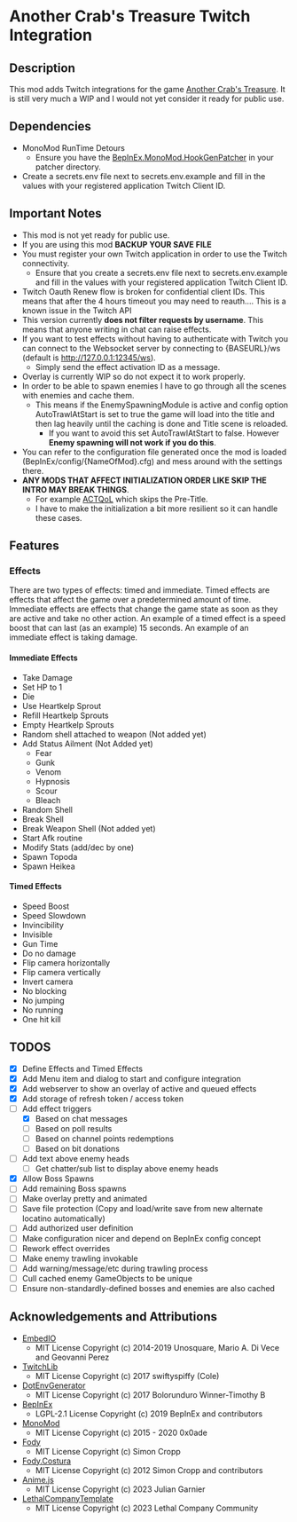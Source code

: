 # Another Crab's Treasure Twitch Integration

## Description

This mod adds Twitch integrations for the game [Another Crab's Treasure](https://store.steampowered.com/app/1572210/Another_Crabs_Treasure/).
It is still very much a WIP and I would not yet consider it ready for public use.

## Dependencies
- MonoMod RunTime Detours
  - Ensure you have the [BepInEx.MonoMod.HookGenPatcher](https://github.com/harbingerofme/Bepinex.Monomod.HookGenPatcher) in your patcher directory. 
- Create a secrets.env file next to secrets.env.example and fill in the values with your registered application Twitch Client ID.

## Important Notes
- This mod is not yet ready for public use.
- If you are using this mod **BACKUP YOUR SAVE FILE**
- You must register your own Twitch application in order to use the Twitch connectivity.
  - Ensure that you create a secrets.env file next to secrets.env.example and fill in the values with your registered application Twitch Client ID.
- Twitch Oauth Renew flow is broken for confidential client IDs. This means that after the 4 hours timeout you may need to reauth.... This is a known issue in the Twitch API
- This version currently **does not filter requests by username**. This means that anyone writing in chat can raise effects.
- If you want to test effects without having to authenticate with Twitch you can connect to the Websocket server by connecting to {BASEURL}/ws (default is http://127.0.0.1:12345/ws).
  -  Simply send the effect activation ID as a message.
- Overlay is currently WIP so do not expect it to work properly.
- In order to be able to spawn enemies I have to go through all the scenes with enemies and cache them.
  - This means if the EnemySpawningModule is active and config option AutoTrawlAtStart is set to true the game will load into the title and then lag heavily until the caching is done and Title scene is reloaded.
    - If you want to avoid this set AutoTrawlAtStart to false. However **Enemy spawning will not work if you do this**. 
- You can refer to the configuration file generated once the mod is loaded (BepInEx/config/{NameOfMod}.cfg) and mess around with the settings there.
- **ANY MODS THAT AFFECT INITIALIZATION ORDER LIKE SKIP THE INTRO MAY BREAK THINGS**.
  - For example [ACTQoL](https://thunderstore.io/c/another-crabs-treasure/p/Voidlings/ACTQoL/) which skips the Pre-Title.
  - I have to make the initialization a bit more resilient so it can handle these cases. 
## Features

### Effects
There are two types of effects: timed and immediate.
Timed effects are effects that affect the game over a predetermined amount of time.
Immediate effects are effects that change the game state as soon as they are active and take no other action.
An example of a timed effect is a speed boost that can last (as an example) 15 seconds.
An example of an immediate effect is taking damage.

#### Immediate Effects
- Take Damage
- Set HP to 1
- Die
- Use Heartkelp Sprout
- Refill Heartkelp Sprouts
- Empty Heartkelp Sprouts
- Random shell attached to weapon (Not added yet)
- Add Status Ailment (Not Added yet)
  - Fear
  - Gunk
  - Venom
  - Hypnosis
  - Scour
  - Bleach
- Random Shell
- Break Shell
- Break Weapon Shell (Not added yet)
- Start Afk routine
- Modify Stats (add/dec by one)
- Spawn Topoda
- Spawn Heikea

#### Timed Effects
- Speed Boost
- Speed Slowdown
- Invincibility
- Invisible
- Gun Time
- Do no damage
- Flip camera horizontally
- Flip camera vertically
- Invert camera
- No blocking
- No jumping
- No running
- One hit kill

## TODOS
- [x] Define Effects and Timed Effects
- [x] Add Menu item and dialog to start and configure integration
- [x] Add webserver to show an overlay of active and queued effects
- [x] Add storage of refresh token / access token
- [ ] Add effect triggers
  - [x] Based on chat messages
  - [ ] Based on poll results
  - [ ] Based on channel points redemptions
  - [ ] Based on bit donations
- [ ] Add text above enemy heads
  - [ ] Get chatter/sub list to display above enemy heads
- [x] Allow Boss Spawns
- [ ] Add remaining Boss spawns
- [ ] Make overlay pretty and animated
- [ ] Save file protection (Copy and load/write save from new alternate locatino automatically)
- [ ] Add authorized user definition
- [ ] Make configuration nicer and depend on BepInEx config concept
- [ ] Rework effect overrides
- [ ] Make enemy trawling invokable
- [ ] Add warning/message/etc during trawling process
- [ ] Cull cached enemy GameObjects to be unique
- [ ] Ensure non-standardly-defined bosses and enemies are also cached

## Acknowledgements and Attributions
- [EmbedIO](https://github.com/unosquare/embedio)
  - MIT License Copyright (c) 2014-2019 Unosquare, Mario A. Di Vece and Geovanni Perez
- [TwitchLib](https://github.com/TwitchLib/TwitchLib/)
  - MIT License Copyright (c) 2017 swiftyspiffy (Cole)
- [DotEnvGenerator](https://github.com/bolorundurowb/dotenv.net)
  - MIT License Copyright (c) 2017 Bolorunduro Winner-Timothy B
- [BepInEx](https://github.com/BepInEx/BepInEx)
  - LGPL-2.1 License Copyright (c) 2019 BepInEx and contributors
- [MonoMod](https://github.com/MonoMod/MonoMod)
  - MIT License Copyright (c) 2015 - 2020 0x0ade
- [Fody](https://github.com/Fody/Fody)
  - MIT License Copyright (c) Simon Cropp
- [Fody.Costura](https://github.com/Fody/Costura)
  - MIT License Copyright (c) 2012 Simon Cropp and contributors
- [Anime.js](https://github.com/juliangarnier/anime/)
  - MIT License Copyright (c) 2023 Julian Garnier
- [LethalCompanyTemplate](https://github.com/Distractic/LethalCompanyTemplate)
  - MIT License Copyright (c) 2023 Lethal Company Community